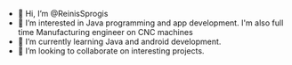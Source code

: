 - 👋 Hi, I’m @ReinisSprogis
- 👀 I’m interested in Java programming and app development. I'm also full time Manufacturing engineer on CNC machines
- 🌱 I’m currently learning Java and android development.
- 💞️ I’m looking to collaborate on interesting projects. 

<!---
ReinisSprogis/ReinisSprogis is a ✨ special ✨ repository because its `README.md` (this file) appears on your GitHub profile.
You can click the Preview link to take a look at your changes.
--->
